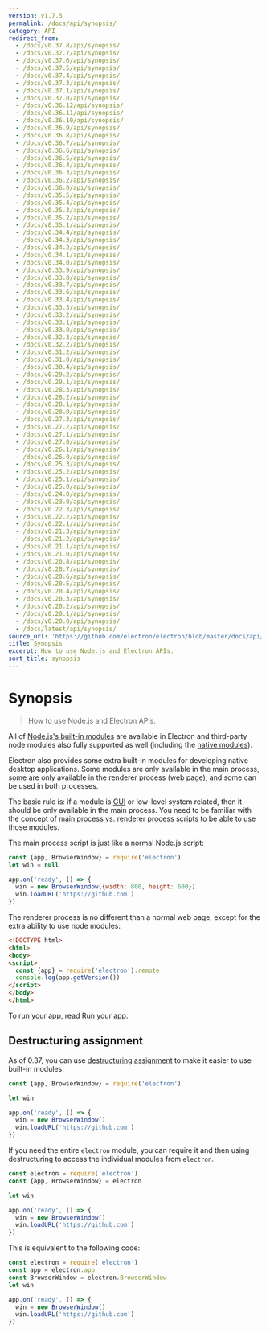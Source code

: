 ```yaml
---
version: v1.7.5
permalink: /docs/api/synopsis/
category: API
redirect_from:
  - /docs/v0.37.8/api/synopsis/
  - /docs/v0.37.7/api/synopsis/
  - /docs/v0.37.6/api/synopsis/
  - /docs/v0.37.5/api/synopsis/
  - /docs/v0.37.4/api/synopsis/
  - /docs/v0.37.3/api/synopsis/
  - /docs/v0.37.1/api/synopsis/
  - /docs/v0.37.0/api/synopsis/
  - /docs/v0.36.12/api/synopsis/
  - /docs/v0.36.11/api/synopsis/
  - /docs/v0.36.10/api/synopsis/
  - /docs/v0.36.9/api/synopsis/
  - /docs/v0.36.8/api/synopsis/
  - /docs/v0.36.7/api/synopsis/
  - /docs/v0.36.6/api/synopsis/
  - /docs/v0.36.5/api/synopsis/
  - /docs/v0.36.4/api/synopsis/
  - /docs/v0.36.3/api/synopsis/
  - /docs/v0.36.2/api/synopsis/
  - /docs/v0.36.0/api/synopsis/
  - /docs/v0.35.5/api/synopsis/
  - /docs/v0.35.4/api/synopsis/
  - /docs/v0.35.3/api/synopsis/
  - /docs/v0.35.2/api/synopsis/
  - /docs/v0.35.1/api/synopsis/
  - /docs/v0.34.4/api/synopsis/
  - /docs/v0.34.3/api/synopsis/
  - /docs/v0.34.2/api/synopsis/
  - /docs/v0.34.1/api/synopsis/
  - /docs/v0.34.0/api/synopsis/
  - /docs/v0.33.9/api/synopsis/
  - /docs/v0.33.8/api/synopsis/
  - /docs/v0.33.7/api/synopsis/
  - /docs/v0.33.6/api/synopsis/
  - /docs/v0.33.4/api/synopsis/
  - /docs/v0.33.3/api/synopsis/
  - /docs/v0.33.2/api/synopsis/
  - /docs/v0.33.1/api/synopsis/
  - /docs/v0.33.0/api/synopsis/
  - /docs/v0.32.3/api/synopsis/
  - /docs/v0.32.2/api/synopsis/
  - /docs/v0.31.2/api/synopsis/
  - /docs/v0.31.0/api/synopsis/
  - /docs/v0.30.4/api/synopsis/
  - /docs/v0.29.2/api/synopsis/
  - /docs/v0.29.1/api/synopsis/
  - /docs/v0.28.3/api/synopsis/
  - /docs/v0.28.2/api/synopsis/
  - /docs/v0.28.1/api/synopsis/
  - /docs/v0.28.0/api/synopsis/
  - /docs/v0.27.3/api/synopsis/
  - /docs/v0.27.2/api/synopsis/
  - /docs/v0.27.1/api/synopsis/
  - /docs/v0.27.0/api/synopsis/
  - /docs/v0.26.1/api/synopsis/
  - /docs/v0.26.0/api/synopsis/
  - /docs/v0.25.3/api/synopsis/
  - /docs/v0.25.2/api/synopsis/
  - /docs/v0.25.1/api/synopsis/
  - /docs/v0.25.0/api/synopsis/
  - /docs/v0.24.0/api/synopsis/
  - /docs/v0.23.0/api/synopsis/
  - /docs/v0.22.3/api/synopsis/
  - /docs/v0.22.2/api/synopsis/
  - /docs/v0.22.1/api/synopsis/
  - /docs/v0.21.3/api/synopsis/
  - /docs/v0.21.2/api/synopsis/
  - /docs/v0.21.1/api/synopsis/
  - /docs/v0.21.0/api/synopsis/
  - /docs/v0.20.8/api/synopsis/
  - /docs/v0.20.7/api/synopsis/
  - /docs/v0.20.6/api/synopsis/
  - /docs/v0.20.5/api/synopsis/
  - /docs/v0.20.4/api/synopsis/
  - /docs/v0.20.3/api/synopsis/
  - /docs/v0.20.2/api/synopsis/
  - /docs/v0.20.1/api/synopsis/
  - /docs/v0.20.0/api/synopsis/
  - /docs/latest/api/synopsis/
source_url: 'https://github.com/electron/electron/blob/master/docs/api/synopsis.md'
title: Synopsis
excerpt: How to use Node.js and Electron APIs.
sort_title: synopsis
---
```




<!--


                                      ::::
                                    :o+//+o:
                                    +o    oo-
                                    :o+//oo/+o/
                                      -::-   -oo:
                                               /s/
                      -::::::::-                :s/  :::--
                  :+oo+////////+:        -:/+oo/ :s:-///++oo+:
                /o+:                -/+oo+/:-     +o-      -:+o:
               /s:              -:+o+/:           -o+         :s/
              -s/            -/oo/:                /s-         +s-
              -s/         -/oo/-                   -s/         /s-
               oo       :+o/-                       oo         oo
               -s/    :oo/                          /s-       /s-
                :s/ :oo:              -::-          /s-      /s:
                  -+o/               /ssss/         :s:    -+o-
                 :o+--               /ssss/         :s:   :o+-
                :s/  +o:              -::-          /s-   --
               -s/    :+o/-                         /s-
               oo       -+o+-                       oo
              -s/         -/oo/-                   -s/
             -+soo+:         -/oo/:                /s-      /oooo+-
             o+   :s:           -:+o+/:-          -o+      /s:  -oo
             oo:--/s:       ::      -:+oo+/:-     -/-      /s/--:o+
              :+++/-        :s:          -:/+ooo++//////++oo//+o+:
                             /s:                --::::::--
                              /s/              /s-
                               :oo:          :oo:
                                 /oo/-    -/oo/
                                   -/+oooo+/-





                   _______  _______  _______  _______  __
                  |       ||       ||       ||       ||  |
                  |  _____||_     _||   _   ||    _  ||  |
                  | |_____   |   |  |  | |  ||   |_| ||  |
                  |_____  |  |   |  |  |_|  ||    ___||__|
                   _____| |  |   |  |       ||   |     __
                  |_______|  |___|  |_______||___|    |__|


    This file is generated automatically, so it should not be edited.

    To make changes, head over to the electron/electron repository:

    https://github.com/electron/electron/blob/master/docs/api/synopsis.md

    Thanks!

-->
# Synopsis

> How to use Node.js and Electron APIs.

All of [Node.js's built-in modules](https://nodejs.org/api/) are available in Electron and third-party node modules also fully supported as well (including the [native modules]({{site.baseurl}}/docs/tutorial/using-native-node-modules)).

Electron also provides some extra built-in modules for developing native desktop applications. Some modules are only available in the main process, some are only available in the renderer process (web page), and some can be used in both processes.

The basic rule is: if a module is [GUI](https://en.wikipedia.org/wiki/Graphical_user_interface) or low-level system related, then it should be only available in the main process. You need to be familiar with the concept of [main process vs. renderer process]({{site.baseurl}}/docs/tutorial/quick-start#main-process) scripts to be able to use those modules.

The main process script is just like a normal Node.js script:

```javascript
const {app, BrowserWindow} = require('electron')
let win = null

app.on('ready', () => {
  win = new BrowserWindow({width: 800, height: 600})
  win.loadURL('https://github.com')
})
```

The renderer process is no different than a normal web page, except for the extra ability to use node modules:

```html
<!DOCTYPE html>
<html>
<body>
<script>
  const {app} = require('electron').remote
  console.log(app.getVersion())
</script>
</body>
</html>
```

To run your app, read [Run your app]({{site.baseurl}}/docs/tutorial/quick-start#run-your-app).

## Destructuring assignment

As of 0.37, you can use [destructuring assignment](https://developer.mozilla.org/en-US/docs/Web/JavaScript/Reference/Operators/Destructuring_assignment) to make it easier to use built-in modules.

```javascript
const {app, BrowserWindow} = require('electron')

let win

app.on('ready', () => {
  win = new BrowserWindow()
  win.loadURL('https://github.com')
})
```

If you need the entire `electron` module, you can require it and then using destructuring to access the individual modules from `electron`.

```javascript
const electron = require('electron')
const {app, BrowserWindow} = electron

let win

app.on('ready', () => {
  win = new BrowserWindow()
  win.loadURL('https://github.com')
})
```

This is equivalent to the following code:

```javascript
const electron = require('electron')
const app = electron.app
const BrowserWindow = electron.BrowserWindow
let win

app.on('ready', () => {
  win = new BrowserWindow()
  win.loadURL('https://github.com')
})
```
